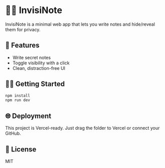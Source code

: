 # 🕵️‍♂️ InvisiNote

InvisiNote is a minimal web app that lets you write notes and hide/reveal them for privacy.

## 🚀 Features
- Write secret notes
- Toggle visibility with a click
- Clean, distraction-free UI

## 🧑‍💻 Getting Started

```bash
npm install
npm run dev
```

## 🌐 Deployment
This project is Vercel-ready. Just drag the folder to Vercel or connect your GitHub.

## 🪪 License
MIT
